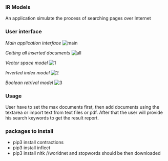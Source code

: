 ### IR Models
An application simulate the process of searching pages over Internet

### User interface
*Main application interface*
![main](https://user-images.githubusercontent.com/54498156/121583331-6a901300-ca30-11eb-9833-4b7dcbb1663f.png)

*Getting all inserted documents*
![all](https://user-images.githubusercontent.com/54498156/121583325-695ee600-ca30-11eb-90c0-162d73bb7ecd.png)

*Vector space model*
![1](https://user-images.githubusercontent.com/54498156/121583252-51876200-ca30-11eb-8308-b97d3659a7ff.png)

*Inverted index model*
![2](https://user-images.githubusercontent.com/54498156/121583254-52b88f00-ca30-11eb-8656-86f202636cf6.png)

*Boolean retrival model*
![3](https://user-images.githubusercontent.com/54498156/121583257-53512580-ca30-11eb-96e0-866494efdbf6.png)

### Usage
User have to set the max documents first, then add documents using the textarea or import text from text files or pdf. After that the user will provide his search 
keywords to get the result report.

### packages to install
- pip3 install contractions
- pip3 install inflect
- pip3 install nltk  //worldnet and stopwords should be then downloaded
